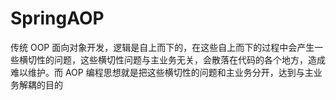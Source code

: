 #  SpringAOP
传统 OOP 面向对象开发，逻辑是自上而下的，在这些自上而下的过程中会产生一些横切性的问题，这些横切性问题与主业务无关，会散落在代码的各个地方，造成难以维护。而 AOP 编程思想就是把这些横切性的问题和主业务分开，达到与主业务解耦的目的
